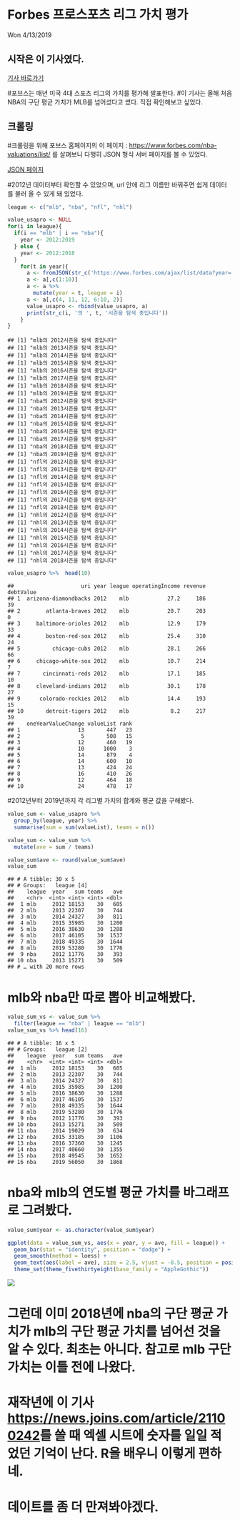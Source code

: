 Forbes 프로스포츠 리그 가치 평가
================
Won
4/13/2019

## 시작은 이 기사였다.

[기사
바로가기](https://sports.yahoo.com/mlb-nba-team-values-lebron-james-mike-trout-230337318.html)

\#포브스는 매년 미국 4대 스포츠 리그의 가치를 평가해 발표한다. \#이 기사는 올해 처음 NBA의 구단 평균 가치가 MLB를
넘어섰다고 썼다. 직접 확인해보고 싶었다.

## 크롤링

\#크롤링을 위해 포브스 홈페이지의 이 페이지 :
<https://www.forbes.com/nba-valuations/list/> 를 살펴보니 다행히 JSON 형식 서버 페이지를
볼 수 있었다.

[JSON
페이지](https://www.forbes.com/ajax/list/data?year=2019&uri=nba-valuations&type=organization)

\#2012년 데이터부터 확인할 수 있었으며, url 안에 리그 이름만 바꿔주면 쉽게 데이터를 불러 올 수 있게 돼 있었다.

``` r
league <- c("mlb", "nba", "nfl", "nhl")

value_usapro <- NULL
for(i in league){
  if(i == "mlb" | i == "nba"){
    year <- 2012:2019
  } else {
    year <- 2012:2018
  }
    for(t in year){
      a <- fromJSON(str_c('https://www.forbes.com/ajax/list/data?year=', t , '&uri=', i, '-valuations&type=organization'))
      a <- a[,c(1:10)]
      a <- a %>%
        mutate(year = t, league = i)
      a <- a[,c(4, 11, 12, 6:10, 2)]
      value_usapro <- rbind(value_usapro, a)
      print(str_c(i, '의 ', t, '시즌을 탐색 중입니다'))
    }
}
```

    ## [1] "mlb의 2012시즌을 탐색 중입니다"
    ## [1] "mlb의 2013시즌을 탐색 중입니다"
    ## [1] "mlb의 2014시즌을 탐색 중입니다"
    ## [1] "mlb의 2015시즌을 탐색 중입니다"
    ## [1] "mlb의 2016시즌을 탐색 중입니다"
    ## [1] "mlb의 2017시즌을 탐색 중입니다"
    ## [1] "mlb의 2018시즌을 탐색 중입니다"
    ## [1] "mlb의 2019시즌을 탐색 중입니다"
    ## [1] "nba의 2012시즌을 탐색 중입니다"
    ## [1] "nba의 2013시즌을 탐색 중입니다"
    ## [1] "nba의 2014시즌을 탐색 중입니다"
    ## [1] "nba의 2015시즌을 탐색 중입니다"
    ## [1] "nba의 2016시즌을 탐색 중입니다"
    ## [1] "nba의 2017시즌을 탐색 중입니다"
    ## [1] "nba의 2018시즌을 탐색 중입니다"
    ## [1] "nba의 2019시즌을 탐색 중입니다"
    ## [1] "nfl의 2012시즌을 탐색 중입니다"
    ## [1] "nfl의 2013시즌을 탐색 중입니다"
    ## [1] "nfl의 2014시즌을 탐색 중입니다"
    ## [1] "nfl의 2015시즌을 탐색 중입니다"
    ## [1] "nfl의 2016시즌을 탐색 중입니다"
    ## [1] "nfl의 2017시즌을 탐색 중입니다"
    ## [1] "nfl의 2018시즌을 탐색 중입니다"
    ## [1] "nhl의 2012시즌을 탐색 중입니다"
    ## [1] "nhl의 2013시즌을 탐색 중입니다"
    ## [1] "nhl의 2014시즌을 탐색 중입니다"
    ## [1] "nhl의 2015시즌을 탐색 중입니다"
    ## [1] "nhl의 2016시즌을 탐색 중입니다"
    ## [1] "nhl의 2017시즌을 탐색 중입니다"
    ## [1] "nhl의 2018시즌을 탐색 중입니다"

``` r
value_usapro %>%  head(10)
```

    ##                     uri year league operatingIncome revenue debtValue
    ## 1  arizona-diamondbacks 2012    mlb            27.2     186        39
    ## 2        atlanta-braves 2012    mlb            20.7     203         0
    ## 3     baltimore-orioles 2012    mlb            12.9     179        33
    ## 4        boston-red-sox 2012    mlb            25.4     310        24
    ## 5          chicago-cubs 2012    mlb            28.1     266        66
    ## 6     chicago-white-sox 2012    mlb            10.7     214         7
    ## 7       cincinnati-reds 2012    mlb            17.1     185        10
    ## 8     cleveland-indians 2012    mlb            30.1     178        27
    ## 9      colorado-rockies 2012    mlb            14.4     193        15
    ## 10       detroit-tigers 2012    mlb             8.2     217        39
    ##    oneYearValueChange valueList rank
    ## 1                  13       447   23
    ## 2                   5       508   15
    ## 3                  12       460   19
    ## 4                  10      1000    3
    ## 5                  14       879    4
    ## 6                  14       600   10
    ## 7                  13       424   24
    ## 8                  16       410   26
    ## 9                  12       464   18
    ## 10                 24       478   17

\#2012년부터 2019년까지 각 리그별 가치의 합계와 평균 값을 구해봤다.

``` r
value_sum <- value_usapro %>%
  group_by(league, year) %>%
  summarise(sum = sum(valueList), teams = n()) 

value_sum <- value_sum %>% 
  mutate(ave = sum / teams) 

value_sum$ave <- round(value_sum$ave)
value_sum   
```

    ## # A tibble: 30 x 5
    ## # Groups:   league [4]
    ##    league  year   sum teams   ave
    ##    <chr>  <int> <int> <int> <dbl>
    ##  1 mlb     2012 18153    30   605
    ##  2 mlb     2013 22307    30   744
    ##  3 mlb     2014 24327    30   811
    ##  4 mlb     2015 35985    30  1200
    ##  5 mlb     2016 38630    30  1288
    ##  6 mlb     2017 46105    30  1537
    ##  7 mlb     2018 49335    30  1644
    ##  8 mlb     2019 53280    30  1776
    ##  9 nba     2012 11776    30   393
    ## 10 nba     2013 15271    30   509
    ## # … with 20 more rows

# mlb와 nba만 따로 뽑아 비교해봤다.

``` r
value_sum_vs <- value_sum %>%
  filter(league == "nba" | league == "mlb")
value_sum_vs %>% head(16)
```

    ## # A tibble: 16 x 5
    ## # Groups:   league [2]
    ##    league  year   sum teams   ave
    ##    <chr>  <int> <int> <int> <dbl>
    ##  1 mlb     2012 18153    30   605
    ##  2 mlb     2013 22307    30   744
    ##  3 mlb     2014 24327    30   811
    ##  4 mlb     2015 35985    30  1200
    ##  5 mlb     2016 38630    30  1288
    ##  6 mlb     2017 46105    30  1537
    ##  7 mlb     2018 49335    30  1644
    ##  8 mlb     2019 53280    30  1776
    ##  9 nba     2012 11776    30   393
    ## 10 nba     2013 15271    30   509
    ## 11 nba     2014 19029    30   634
    ## 12 nba     2015 33185    30  1106
    ## 13 nba     2016 37360    30  1245
    ## 14 nba     2017 40660    30  1355
    ## 15 nba     2018 49545    30  1652
    ## 16 nba     2019 56050    30  1868

# nba와 mlb의 연도별 평균 가치를 바그래프로 그려봤다.

``` r
value_sum$year <- as.character(value_sum$year)
```

``` r
ggplot(data = value_sum_vs, aes(x = year, y = ave, fill = league)) +
  geom_bar(stat = "identity", position = "dodge") +
  geom_smooth(method = loess) +
  geom_text(aes(label = ave), size = 2.5, vjust = -0.5, position = position_dodge(width = 1)) +
  theme_set(theme_fivethirtyeight(base_family = "AppleGothic"))
```

![](github_2019-04-13_files/figure-gfm/unnamed-chunk-5-1.png)<!-- -->

# 그런데 이미 2018년에 nba의 구단 평균 가치가 mlb의 구단 평균 가치를 넘어선 것을 알 수 있다. 최초는 아니다. 참고로 mlb 구단 가치는 이틀 전에 나왔다.

# 재작년에 이 기사<https://news.joins.com/article/21100242>를 쓸 때 엑셀 시트에 숫자를 일일 적었던 기억이 난다. R을 배우니 이렇게 편하네.

# 데이트를 좀 더 만져봐야겠다.
